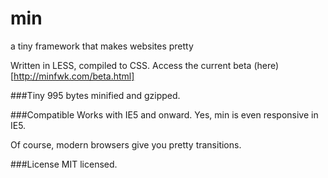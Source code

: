min
===

a tiny framework that makes websites pretty

Written in LESS, compiled to CSS. Access the current beta (here) [http://minfwk.com/beta.html]

###Tiny
995 bytes minified and gzipped.

###Compatible
Works with IE5 and onward. Yes, min is even responsive in IE5.

Of course, modern browsers give you pretty transitions.

###License
MIT licensed.
